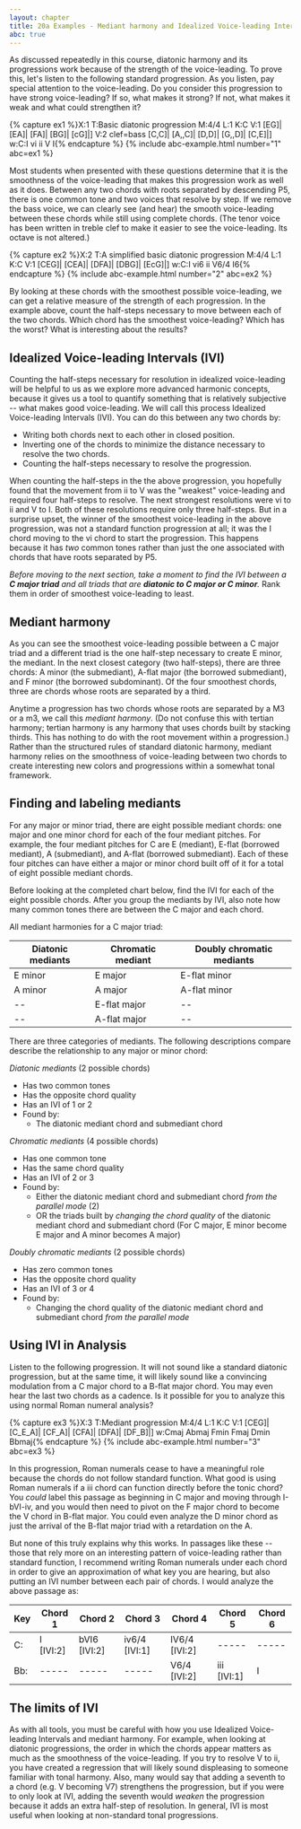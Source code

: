```yaml
---
layout: chapter
title: 20a Examples - Mediant harmony and Idealized Voice-leading Intervals
abc: true
---
```


As discussed repeatedly in this course, diatonic harmony and its progressions work because of the strength of the voice-leading. To prove this, let's listen to the following standard progression. As you listen, pay special attention to the voice-leading. Do you consider this progression to have strong voice-leading? If so, what makes it strong? If not, what makes it weak and what could strengthen it?

{% capture ex1 %}X:1
T:Basic diatonic progression
M:4/4
L:1
K:C
V:1
[EG]| [EA]| [FA]| [BG]| [cG]|]
V:2 clef=bass
[C,C]| [A,,C]| [D,D]| [G,,D]| [C,E]|]
w:C:I vi ii V I{% endcapture %}
{% include abc-example.html number="1" abc=ex1 %}

Most students when presented with these questions determine that it is the smoothness of the voice-leading that makes this progression work as well as it does. Between any two chords with roots separated by descending P5, there is one common tone and two voices that resolve by step. If we remove the bass voice, we can clearly see (and hear) the  smooth voice-leading between these chords while still using complete chords. (The tenor voice has been written in treble clef to make it easier to see the voice-leading. Its octave is not altered.)

{% capture ex2 %}X:2
T:A simplified basic diatonic progression
M:4/4
L:1
K:C
V:1
[CEG]| [CEA]| [DFA]| [DBG]| [EcG]|]
w:C:I vi6 ii V6/4 I6{% endcapture %}
{% include abc-example.html number="2" abc=ex2 %}

By looking at these chords with the smoothest possible voice-leading, we can get a relative measure of the strength of each progression. In the example above, count the half-steps necessary to move between each of the two chords. Which chord has the smoothest voice-leading? Which has the worst? What is interesting about the results?

## Idealized Voice-leading Intervals (IVI)

Counting the half-steps necessary for resolution in idealized voice-leading will be helpful to us as we explore more advanced harmonic concepts, because it gives us a tool to quantify something that is relatively subjective -- what makes good voice-leading. We will call this process Idealized Voice-leading Intervals (IVI). You can do this between any two chords by:
- Writing both chords next to each other in closed position.
- Inverting one of the chords to minimize the distance necessary to resolve the two chords.
- Counting the half-steps necessary to resolve the progression.

When counting the half-steps in the the above progression, you hopefully found that the movement from ii to V was the "weakest" voice-leading and required four half-steps to resolve. The next strongest resolutions were vi to ii and V to I. Both of these resolutions require only three half-steps. But in a surprise upset, the winner of the smoothest voice-leading in the above progression, was not a standard function progression at all; it was the I chord moving to the vi chord to start the progression. This happens because it has *two* common tones rather than just the one associated with chords that have roots separated by P5.

*Before moving to the next section, take a moment to find the IVI between a **C major triad** and all triads that are **diatonic to C major or C minor**.* Rank them in order of smoothest voice-leading to least.

## Mediant harmony

As you can see the smoothest voice-leading possible between a C major triad and a different triad is the one half-step necessary to create E minor, the mediant. In the next closest category (two half-steps), there are three chords: A minor (the submediant), A-flat major (the borrowed submediant), and F minor (the borrowed subdominant). Of the four smoothest chords, three are chords whose roots are separated by a third.

Anytime a progression has two chords whose roots are separated by a M3 or a m3, we call this *mediant harmony*. (Do not confuse this with tertian harmony; tertian harmony is any harmony that uses chords built by stacking thirds. This has nothing to do with the root movement within a progression.) Rather than the structured rules of standard diatonic harmony, mediant harmony relies on the smoothness of voice-leading between two chords to create interesting new colors and progressions within a somewhat tonal framework.

## Finding and labeling mediants

For any major or minor triad, there are eight possible mediant chords: one major and one minor chord for each of the four mediant pitches. For example, the four mediant pitches for C are E (mediant), E-flat (borrowed mediant), A (submediant), and A-flat (borrowed submediant). Each of these four pitches can have either a major or minor chord built off of it for a total of eight possible mediant chords.

Before looking at the completed chart below, find the IVI for each of the eight possible chords. After you group the mediants by IVI, also note how many common tones there are between the C major and each chord.

All mediant harmonies for a C major triad:

Diatonic mediants | Chromatic mediant | Doubly chromatic mediants
 --- | --- | ---
 E minor | E major | E-flat minor
 A minor | A major | A-flat minor
 -- | E-flat major | --
 -- | A-flat major | --

There are three categories of mediants. The following descriptions compare describe the relationship to any major or minor chord:

*Diatonic mediants* (2 possible chords) 
- Has two common tones
- Has the opposite chord quality
- Has an IVI of 1 or 2
- Found by:
    - The diatonic mediant chord and submediant chord

*Chromatic mediants* (4 possible chords)
- Has one common tone
- Has the same chord quality
- Has an IVI of 2 or 3
- Found by:
    - Either the diatonic mediant chord and submediant chord *from the parallel mode* (2)
    - OR the triads built by *changing the chord quality* of the diatonic mediant chord and submediant chord (For C major, E minor become E major and A minor becomes A major)

*Doubly chromatic mediants* (2 possible chords) 
- Has zero common tones
- Has the opposite chord quality
- Has an IVI of 3 or 4
- Found by:
    - Changing the chord quality of the diatonic mediant chord and submediant chord *from the parallel mode*

## Using IVI in Analysis

Listen to the following progression. It will not sound like a standard diatonic progression, but at the same time, it will likely sound like a convincing modulation from a C major chord to a B-flat major chord. You may even hear the last two chords as a cadence. Is it possible for you to analyze this using normal Roman numeral analysis?

{% capture ex3 %}X:3
T:Mediant progression
M:4/4
L:1
K:C
V:1
[CEG]| [C_E_A]| [CF_A]| [CFA]| [DFA]| [DF_B]|]
w:Cmaj Abmaj Fmin Fmaj Dmin Bbmaj{% endcapture %}
{% include abc-example.html number="3" abc=ex3 %}

In this progression, Roman numerals cease to have a meaningful role because the chords do not follow standard function. What good is using Roman numerals if a iii chord can function directly before the tonic chord? You *could* label this passage as beginning in C major and moving through I-bVI-iv, and you would then need to pivot on the F major chord to become the V chord in B-flat major. You could even analyze the D minor chord as just the arrival of the B-flat major triad with a retardation on the A.

But none of this truly explains why this works. In passages like these -- those that rely more on an interesting pattern of voice-leading rather than standard function, I recommend writing Roman numerals under each chord in order to give an approximation of what key you are hearing, but also putting an IVI number between each pair of chords. I would analyze the above passage as:

Key | Chord 1 | Chord 2 | Chord 3 | Chord 4 | Chord 5 | Chord 6
 --- | --- | --- | --- | --- | --- | ---
 C: | I [IVI:2] | bVI6 [IVI:2] | iv6/4 [IVI:1] | IV6/4 [IVI:2] | ----- | -----
 Bb: | ----- | ----- | ----- | V6/4 [IVI:2] | iii [IVI:1] | I

## The limits of IVI

As with all tools, you must be careful with how you use Idealized Voice-leading Intervals and mediant harmony. For example, when looking at diatonic progressions, the order in which the chords appear matters as much as the smoothness of the voice-leading. If you try to resolve V to ii, you have created a regression that will likely sound displeasing to someone familiar with tonal harmony. Also, many would say that adding a seventh to a chord (e.g. V becoming V7) strengthens the progression, but if you were to only look at IVI, adding the seventh would *weaken* the progression because it adds an extra half-step of resolution. In general, IVI is most useful when looking at non-standard tonal progressions.